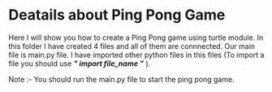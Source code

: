 # Deatails about Ping Pong Game

Here I will show you how to create a Ping Pong game using turtle module.
In this folder I have created 4 files and all of them are connnected. 
Our main file is main.py file. I have imported other python files in this files (To import a file you should use ***" import file_name "*** ).

Note :- You should run the main.py file to start the ping pong game.
